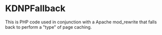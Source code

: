 # KDNPFallback
This is PHP code used in conjunction with a Apache mod_rewrite that falls back to perform a "type" of page caching.

